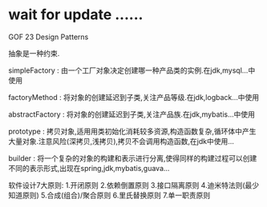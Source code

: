 #   wait for update ......

GOF 23 Design Patterns

抽象是一种约束.

simpleFactory : 由一个工厂对象决定创建哪一种产品类的实例.在jdk,mysql...中使用

factoryMethod : 将对象的创建延迟到子类,关注产品等级.在jdk,logback...中使用

abstractFactory : 将对象的创建延迟到子类,关注产品族.在jdk,mybatis...中使用

prototype : 拷贝对象,适用用类初始化消耗较多资源,构造函数复杂,循环体中产生大量对象.注意风险(深拷贝,浅拷贝),拷贝不会调用构造函数,在jdk中使用...

builder : 将一个复杂的对象的构建和表示进行分离,使得同样的构建过程可以创建不同的表示形式,出现在spring,jdk,mybatis,guava...

软件设计7大原则:
    1.开闭原则
    2.依赖倒置原则
    3.接口隔离原则
    4.迪米特法则(最少知道原则)
    5.合成(组合)/聚合原则
    6.里氏替换原则
    7.单一职责原则